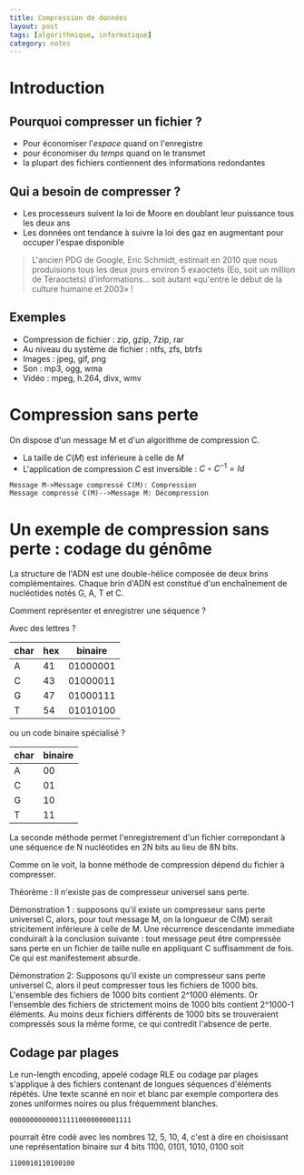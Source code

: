 ```yaml
---
title: Compression de données
layout: post
tags: [algorithmique, informatique]
category: notes
---
```


# Introduction
## Pourquoi compresser un fichier ?

 
- Pour économiser l'*espace* quand on l'enregistre
- pour économiser du *temps* quand on le transmet
- la plupart des fichiers contiennent des informations redondantes


## Qui a besoin de compresser ?

- Les processeurs suivent la loi de Moore en
  doublant leur puissance tous les deux ans
- Les données ont tendance à suivre la loi des gaz
  en augmentant pour occuper l'espae disponible 

 >L'ancien PDG de Google, Eric Schmidt, estimait en 2010 que nous produisions
    tous les deux jours environ 5 exaoctets (Eo, soit un million de Téraoctets)
    d'informations... soit autant «qu'entre le début de la culture humaine et
    2003» !


## Exemples

- Compression de fichier : zip, gzip, 7zip, rar
- Au niveau du système de fichier : ntfs, zfs, btrfs
- Images : jpeg, gif, png
- Son : mp3, ogg, wma
- Vidéo : mpeg, h.264, divx, wmv


# Compression sans perte

On dispose d'un message M et d'un algorithme de compression C.

- La taille de $C(M)$ est inférieure à celle de $M$
- L'application de compression $C$ est inversible :  $C\circ C^{-1}=Id$


```sequence
Message M->Message compressé C(M): Compression
Message compressé C(M)-->Message M: Décompression
```

# Un exemple de compression sans perte : codage du génôme



La structure de l'ADN est une double-hélice composée de deux brins complémentaires. Chaque brin d'ADN est constitué d'un enchaînement de nucléotides notés G, A, T et C.

Comment représenter et enregistrer une séquence ?

Avec des lettres ?

| char   | hex   | binaire  |
| ------ | ----- | -------- |
| A      | 41    | 01000001 |
| C      | 43    | 01000011 |
| G      | 47    | 01000111 |
| T      | 54    | 01010100 |

ou un code binaire spécialisé ?

| char | binaire |
| ---- | ------- |
| A    | 00      |
| C    | 01      |
| G    | 10      |
| T    | 11      |  

La seconde méthode permet l'enregistrement d'un fichier correpondant à une 
séquence de N nucléotides en 2N bits au lieu de 8N bits.




Comme on le voit, la bonne méthode de compression dépend du fichier à
compresser.

Théorème : Il n'existe pas de compresseur universel sans perte.

Démonstration 1 : supposons qu'il existe un compresseur sans perte universel C,
alors, pour tout message M, on la longueur de C(M) serait stricitement
inférieure à celle de M. Une récurrence descendante immediate conduirait à la
conclusion suivante : tout message peut être compressée sans perte en un
fichier de taille nulle en appliquant C suffisamment de fois. Ce qui est
manifestement absurde.

Démonstration 2: Supposons qu'il existe un compresseur sans perte universel C,
alors il peut compresser tous les fichiers de 1000 bits. L'ensemble des
fichiers de 1000 bits contient 2^1000 éléments. Or l'ensemble des fichiers de
strictement moins de 1000 bits contient 2^1000-1 éléments. Au moins deux
fichiers différents de 1000 bits se trouveraient compressés sous la même forme,
ce qui contredit l'absence de perte. 

## Codage par plages

Le run-length encoding, appelé codage RLE ou codage par plages s'applique à des
fichiers contenant de longues séquences d'éléments répétés. Une texte scanné en
noir et blanc par exemple comportera des zones uniformes noires ou plus
fréquemment blanches.

    000000000000111110000000001111

pourrait être codé avec les nombres 12, 5, 10, 4, c'est à dire en choisissant une
représentation binaire sur 4 bits 1100, 0101, 1010, 0100 soit

    1100010110100100




